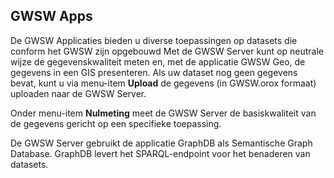 ## GWSW Apps

De GWSW Applicaties bieden u diverse toepassingen op datasets die conform het GWSW zijn opgebouwd
Met de GWSW Server kunt op neutrale wijze de gegevenskwaliteit meten en, met de applicatie GWSW Geo, de gegevens in een GIS presenteren.
Als uw dataset nog geen gegevens bevat, kunt u via menu-item **Upload** de gegevens (in GWSW.orox formaat) uploaden naar de GWSW Server.

Onder menu-item **Nulmeting** meet de GWSW Server de basiskwaliteit van de gegevens gericht op een specifieke toepassing.

De GWSW Server gebruikt de applicatie GraphDB als Semantische Graph Database. GraphDB levert het SPARQL-endpoint voor het benaderen van datasets.

